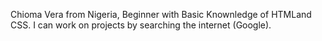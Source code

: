 Chioma Vera from Nigeria, Beginner with Basic Knownledge of HTMLand CSS. I can work on projects by  searching the internet (Google).
